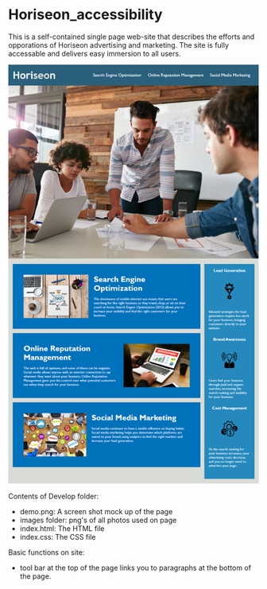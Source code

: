 # Horiseon_accessibility

  This is a self-contained single page web-site that describes the efforts and opporations of Horiseon advertising and marketing.  The site is fully accessable and delivers easy immersion to all users.
  
  ![This is an image of the web-site](Develop/demo.png)


Contents of Develop folder:

  - demo.png: A screen shot mock up of the page
  - images folder: png's of all photos used on page
  - index.html: The HTML file
  - index.css: The CSS file
  
  
Basic functions on site:
  - tool bar at the top of the page links you to paragraphs at the bottom of the page.
  
  
  
